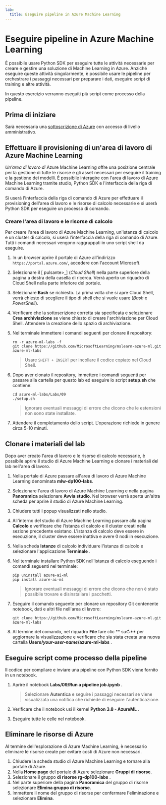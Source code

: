 ```yaml
---
lab:
  title: Eseguire pipeline in Azure Machine Learning
---
```


# Eseguire pipeline in Azure Machine Learning

È possibile usare Python SDK per eseguire tutte le attività necessarie per creare e gestire una soluzione di Machine Learning in Azure. Anziché eseguire queste attività singolarmente, è possibile usare le pipeline per orchestrare i passaggi necessari per preparare i dati, eseguire script di training e altre attività.

In questo esercizio verranno eseguiti più script come processo della pipeline.

## Prima di iniziare

Sarà necessaria una [sottoscrizione di Azure](https://azure.microsoft.com/free?azure-portal=true) con accesso di livello amministrativo.

## Effettuare il provisioning di un'area di lavoro di Azure Machine Learning

*Un'area di lavoro di* Azure Machine Learning offre una posizione centrale per la gestione di tutte le risorse e gli asset necessari per eseguire il training e la gestione dei modelli. È possibile interagire con l'area di lavoro di Azure Machine Learning tramite studio, Python SDK e l'interfaccia della riga di comando di Azure. 

Si userà l'interfaccia della riga di comando di Azure per effettuare il provisioning dell'area di lavoro e le risorse di calcolo necessarie e si userà Python SDK per eseguire un processo di comando.

### Creare l'area di lavoro e le risorse di calcolo

Per creare l'area di lavoro di Azure Machine Learning, un'istanza di calcolo e un cluster di calcolo, si userà l'interfaccia della riga di comando di Azure. Tutti i comandi necessari vengono raggruppati in uno script shell da eseguire.

1. In un browser aprire il portale di Azure all'indirizzo `https://portal.azure.com/`, accedere con l'account Microsoft.
1. Selezionare il \[ pulsante>_] (*Cloud Shell*) nella parte superiore della pagina a destra della casella di ricerca. Verrà aperto un riquadro di Cloud Shell nella parte inferiore del portale.
1. Selezionare **Bash** se richiesto. La prima volta che si apre Cloud Shell, verrà chiesto di scegliere il tipo di shell che si vuole usare (*Bash* o *PowerShell*). 
1. Verificare che la sottoscrizione corretta sia specificata e selezionare **Crea archiviazione** se viene chiesto di creare l'archiviazione per Cloud Shell. Attendere la creazione dello spazio di archiviazione.
1. Nel terminale immettere i comandi seguenti per clonare il repository:

    ```azurecli
    rm -r azure-ml-labs -f
    git clone https://github.com/MicrosoftLearning/mslearn-azure-ml.git azure-ml-labs
    ```

    > Usare `SHIFT + INSERT` per incollare il codice copiato nel Cloud Shell. 

1. Dopo aver clonato il repository, immettere i comandi seguenti per passare alla cartella per questo lab ed eseguire lo script **setup.sh** che contiene:
    
    ```azurecli
    cd azure-ml-labs/Labs/09
    ./setup.sh
    ```

    > Ignorare eventuali messaggi di errore che dicono che le estensioni non sono state installate. 

1. Attendere il completamento dello script. L'operazione richiede in genere circa 5-10 minuti. 

## Clonare i materiali del lab

Dopo aver creato l'area di lavoro e le risorse di calcolo necessarie, è possibile aprire il studio di Azure Machine Learning e clonare i materiali del lab nell'area di lavoro. 

1. Nella portale di Azure passare all'area di lavoro di Azure Machine Learning denominata **mlw-dp100-labs**.
1. Selezionare l'area di lavoro di Azure Machine Learning e nella pagina **Panoramica** selezionare **Avvia studio**. Nel browser verrà aperta un'altra scheda per aprire il studio di Azure Machine Learning.
1. Chiudere tutti i popup visualizzati nello studio.
1. All'interno del studio di Azure Machine Learning passare alla pagina **Calcolo** e verificare che l'istanza di calcolo e il cluster creati nella sezione precedente esistano. L'istanza di calcolo deve essere in esecuzione, il cluster deve essere inattiva e avere 0 nodi in esecuzione.
1. Nella scheda **Istanze** di calcolo individuare l'istanza di calcolo e selezionare l'applicazione **Terminale** .
1. Nel terminale installare Python SDK nell'istanza di calcolo eseguendo i comandi seguenti nel terminale:
    
    ```
    pip uninstall azure-ai-ml
    pip install azure-ai-ml
    ```

    > Ignorare eventuali messaggi di errore che dicono che non è stato possibile trovare e disinstallare i pacchetti.

1. Eseguire il comando seguente per clonare un repository Git contenente notebook, dati e altri file nell'area di lavoro:
    
    ```
    git clone https://github.com/MicrosoftLearning/mslearn-azure-ml.git azure-ml-labs
    ```
 
1. Al termine del comando, nel riquadro **File** fare clic ** su&#8635;** per aggiornare la visualizzazione e verificare che sia stata creata una nuova cartella **Users/*your-user-name*/azure-ml-labs** . 

## Eseguire script come processo della pipeline

Il codice per compilare e inviare una pipeline con Python SDK viene fornito in un notebook. 

1. Aprire il notebook **Labs/09/Run a pipeline job.ipynb** .

    > Selezionare **Autentica** e seguire i passaggi necessari se viene visualizzata una notifica che richiede di eseguire l'autenticazione. 

1. Verificare che il notebook usi il kernel **Python 3.8 - AzureML** . 
1. Eseguire tutte le celle nel notebook.

## Eliminare le risorse di Azure

Al termine dell'esplorazione di Azure Machine Learning, è necessario eliminare le risorse create per evitare costi di Azure non necessari.

1. Chiudere la scheda studio di Azure Machine Learning e tornare alla portale di Azure.
1. Nella **Home page** del portale di Azure selezionare **Gruppi di risorse**.
1. Selezionare il gruppo **di risorse rg-dp100-labs** .
1. Nel parte superiore della pagina **Panoramica** del gruppo di risorse selezionare **Elimina gruppo di risorse**. 
1. Immettere il nome del gruppo di risorse per confermare l'eliminazione e selezionare **Elimina**.